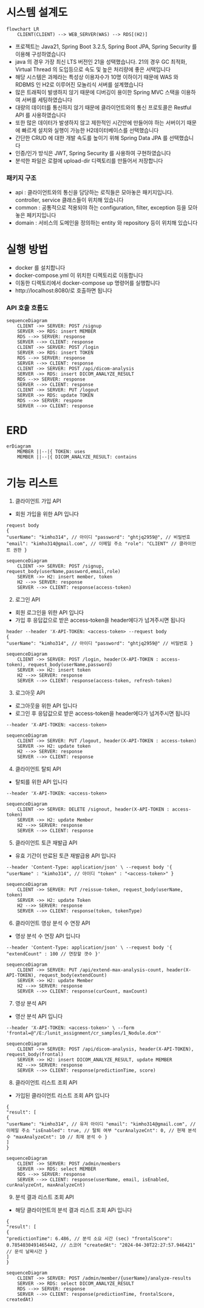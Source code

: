 # 시스템 설계도

```mermaid
flowchart LR
    CLIENT(CLIENT) --> WEB_SERVER(WAS) --> RDS[(H2)]
```

- 프로젝트는 Java21, Spring Boot 3.2.5, Spring Boot JPA, Spring Security 를 이용해 구성하였습니다
- java 의 경우 가장 최신 LTS 버전인 21을 성택했습니다. 21의 경우 GC 최적화, Virtual Thread 의 도입등으로 속도 및 높은 처리량에 좋은 서택입니다
- 해당 시스템은 과제라는 특성상 이용자수가 10명 이하이기 때문에 WAS 와 RDBMS 인 H2로 이루어진 모놀리식 서버를 설계했습니다
- 많은 트래픽이 발생하지 않기 때문에 디버깅이 용이한 Spring MVC 스택을 이용하여 서버를 세팅하였습니다
- 대량의 데이터를 통신하지 않기 때문에 클라이언트와의 통신 프로토콜은 Restful API 를 사용하였습니다
- 또한 많은 데이터가 발생하지 않고 제한적인 시간안에 만들어야 하는 서버이기 때문에 빠르게 설치와 실행이 가능한 H2데이터베이스를 선택했습니다
- 간단한 CRUD 에 대한 개발 속도를 높이기 위해 Spring Data JPA 를 선택했습니다
- 인증/인가 방식은 JWT, Spring Security 를 사용하여 구현하였습니다
- 분석한 파일은 로컬에 upload-dir 디렉토리를 만들어서 저장합니다

### 패키지 구조

- api : 클라이언트와의 통신을 담당하는 로직들은 모아놓은 패키지입니다. controller, service 클래스들이 위치해 있습니다
- common : 공통적으로 적용되야 하는 configuration, filter, exception 등을 모아놓은 페키지입니다
- domain : 서비스의 도메인을 정의하는 entity 와 repository 등이 위치해 있습니다

# 실행 방법

- docker 를 설치합니다
- docker-compose.yml 이 위치한 디렉토리로 이동합니다
- 이동한 디렉토리에서 docker-compose up 명령어를 실행합니다
- http://localhost:8080/<uri>로 호출하면 됩니다

### API 호출 흐름도

```mermaid
sequenceDiagram
    CLIENT ->> SERVER: POST /signup
    SERVER ->> RDS: insert MEMBER
    RDS -->> SERVER: response
    SERVER -->> CLIENT: response
    CLIENT ->> SERVER: POST /login
    SERVER ->> RDS: insert TOKEN
    RDS -->> SERVER: response
    SERVER -->> CLIENT: response
    CLIENT ->> SERVER: POST /api/dicom-analysis
    SERVER ->> RDS: insert DICOM_ANALYZE_RESULT
    RDS -->> SERVER: response
    SERVER -->> CLIENT: response
    CLIENT ->> SERVER: PUT /logout
    SERVER ->> RDS: update TOKEN
    RDS -->> SERVER: respone
    SERVER -->> CLIENT: response
```

# ERD

```mermaid
erDiagram
    MEMBER ||--|{ TOKEN: uses
    MEMBER ||--|{ DICOM_ANALYZE_RESULT: contains
```

# 기능 리스트

1. 클라이언트 가입 API

- 회원 가입을 위한 API 입니다

```asciidoc
request body
{
"userName": "kimho314", // 아이디 "password": "ghtjq2959@", // 비밀번호 "email": "kimho314@gmail.com", // 이메일 주소 "role": "CLIENT" // 클라이언트 권한 }
```

```mermaid
sequenceDiagram
    CLIENT ->> SERVER: POST /signup, request_body(userName,password,email,role)
    SERVER ->> H2: insert member, token
    H2 -->> SERVER: response
    SERVER -->> CLIENT: response(access-token)
```

2. 로그인 API

- 회원 로그인을 위한 API 입니다
- 가입 후 응답값으로 받은 access-token을 header에다가 넘겨주시면 됩니다

```asciidoc
header --header 'X-API-TOKEN: <access-token> --request body
{
"userName": "kimho314", // 아이디 "password": "ghtjq2959@" // 비밀번호 }
```

```mermaid
sequenceDiagram
    CLIENT ->> SERVER: POST /login, header(X-API-TOKEN : access-token), request_body(userName,password)
    SERVER ->> H2: insert token
    H2 -->> SERVER: response
    SERVER -->> CLIENT: response(access-token, refresh-token)
```

3. 로그아웃 API

- 로그아웃을 위한 API 입니다
- 로그인 후 응답값으로 받은 access-token을 header에다가 넘겨주시면 됩니다

```asciidoc
--header 'X-API-TOKEN: <access-token>
```

```mermaid
sequenceDiagram
    CLIENT ->> SERVER: PUT /logout, header(X-API-TOKEN : access-token)
    SERVER ->> H2: update token
    H2 -->> SERVER: response
    SERVER -->> CLIENT: response
```

4. 클라이언트 탈퇴 API

- 탈퇴를 위한 API 입니다

```asciidoc
--header 'X-API-TOKEN: <access-token>
```

```mermaid
sequenceDiagram
    CLIENT ->> SERVER: DELETE /signout, header(X-API-TOKEN : access-token)
    SERVER ->> H2: update Member
    H2 -->> SERVER: response
    SERVER -->> CLIENT: response
```

5. 클라이언트 토큰 재발급 API

- 유효 기간이 만료된 토큰 재발급용 API 입니다

```asciidoc
--header 'Content-Type: application/json' \ --request body '{
"userName" : "kimho314", // 아이디 "token" : "<access-token>" }
```

```mermaid
sequenceDiagram
    CLIENT ->> SERVER: PUT /reissue-token, request_body(userName, token)
    SERVER ->> H2: update Token
    H2 -->> SERVER: response
    SERVER -->> CLIENT: response(token, tokenType)
```

6. 클라이언트 영상 분석 수 연장 API

- 영상 분석 수 연장 API 입니다

```asciidoc
--header 'Content-Type: application/json' \ --request body '{
"extendCount" : 100 // 연장할 갯수 }'
```

```mermaid
sequenceDiagram
    CLIENT ->> SERVER: PUT /api/extend-max-analysis-count, header(X-API-TOKEN), request_body(extendCount)
    SERVER ->> H2: update Member
    H2 -->> SERVER: response
    SERVER -->> CLIENT: response(curCount, maxCount)
```

7. 영상 분석 API

- 영산 분석 API 입니다

```asciidoc
--header 'X-API-TOKEN: <access-token>' \ --form 'frontal=@"/E:/lunit_assignment/cr_samples/1_Nodule.dcm"'
```

```mermaid
sequenceDiagram
    CLIENT ->> SERVER: POST /api/dicom-analysis, header(X-API-TOKEN), request_body(frontal)
    SERVER ->> H2: insert DICOM_ANALYZE_RESULT, update MEMBER
    H2 -->> SERVER: response
    SERVER -->> CLIENT: response(predictionTime, score)
```

8. 클라이언트 리스트 조회 API

- 가입된 클라이언트 리스트 조회 API 입니다

```asciidoc
{
"result": [
{
"userName": "kimho314", // 유저 아이디 "email": "kimho314@gmail.com", // 이메일 주소 "isEnabled": true, // 탈퇴 여부 "curAnalyzeCnt": 0, // 현재 분석 수 "maxAnalyzeCnt": 10 // 최재 분석 수 }
]
}
```

```mermaid
sequenceDiagram
    CLIENT ->> SERVER: POST /admin/members
    SERVER ->> RDS: select MEMBER
    RDS -->> SERVER: response
    SERVER -->> CLIENT: response(userName, email, isEnabled, curAnalyzeCnt, maxAnalyzeCnt)
```

9. 분석 결과 리스트 조회 API

- 해당 클라이언트의 분석 결과 리스트 조회 APi 입니다

```asciidoc
{
"result": [
{
"predictionTime": 6.486, // 분석 소요 시간 (sec) "frontalScore": 0.7854030491465442, // 스코어 "createdAt": "2024-04-30T22:27:57.946421" // 문석 날짜시간 }
]
}
```

```mermaid
sequenceDiagram
    CLIENT ->> SERVER: POST /admin/member/{userName}/analyze-results
    SERVER ->> RDS: select DICOM_ANALYZE_RESULT
    RDS -->> SERVER: response
    SERVER -->> CLIENT: response(predictionTime, frontalScore, createdAt)
```